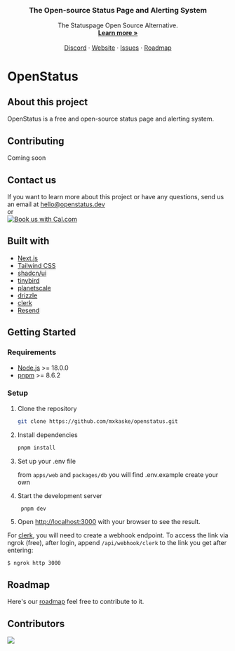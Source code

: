 <p align="center" style="margin-top: 120px">

  <h3 align="center">The Open-source Status Page and Alerting System
   </h3>

  <p align="center">
    The Statuspage Open Source Alternative.
    <br />
    <a href="https://www.openstatus.dev"><strong>Learn more »</strong></a>
    <br />
    <br />
    <a href="https://discord.gg/dHD4JtSfsn">Discord</a>
    ·
    <a href="https://www.openstatus.dev">Website</a>
    ·
    <a href="https://github.com/mxkaske/openstatus/issues">Issues</a>
    ·
    <a href="https://openstatus.productlane.com/roadmap">Roadmap</a>
  </p>
</p>

# OpenStatus

## About this project

OpenStatus is a free and open-source status page and alerting system.

## Contributing

Coming soon

## Contact us

If you want to learn more about this project or have any questions, send us an
email at [hello@openstatus.dev](mailto:hello@openstatus.dev) <br/> or <br/>
<a href="https://cal.com/thibault-openstatus/30min"><img alt="Book us with Cal.com" src="https://cal.com/book-with-cal-dark.svg" /></a>

## Built with

- [Next.js](https://nextjs.org/)
- [Tailwind CSS](https://tailwindcss.com/)
- [shadcn/ui](https://ui.shadcn.com/)
- [tinybird](http://tinybird.co/?ref=openstatus.dev)
- [planetscale](http://planetscale.com/)
- [drizzle](https://orm.drizzle.team/)
- [clerk](https://clerk.com/)
- [Resend](https://resend.com/)

## Getting Started

### Requirements

- [Node.js](https://nodejs.org/en/) >= 18.0.0
- [pnpm](https://pnpm.io/) >= 8.6.2

### Setup

1. Clone the repository

   ```sh
   git clone https://github.com/mxkaske/openstatus.git
   ```

2. Install dependencies

   ```sh
   pnpm install
   ```

3. Set up your .env file

   from `apps/web` and `packages/db` you will find .env.example create your own

4. Start the development server

   ```sh
    pnpm dev
   ```

5. Open [http://localhost:3000](http://localhost:3000) with your browser to see
   the result.

For [clerk](https://clerk.com), you will need to create a webhook endpoint. To
access the link via ngrok (free), after login, append `/api/webhook/clerk` to
the link you get after entering:

```
$ ngrok http 3000
```

## Roadmap

Here's our [roadmap](https://openstatus.productlane.com/roadmap) feel free to
contribute to it.

## Contributors

<a href="https://github.com/mxkaske/openstatus/graphs/contributors">
  <img src="https://contrib.rocks/image?repo=mxkaske/openstatus" />
</a>
